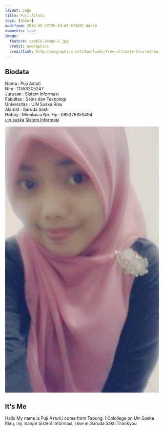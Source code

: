 ```yaml
---
layout: page
title: Puji Astuti
tags: [about]
modified: 2016-05-27T20:53:07.573882-04:00
comments: true
image:
  feature: sample-image-2.jpg
  credit: WeGraphics
  creditlink: http://wegraphics.net/downloads/free-ultimate-blurred-background-pack/
---
```

## Biodata
Nama : Puji Astuti<br>
Nim : 11353205247<br>
Jurusan : Sistem Informasi<br>
Fakultas : Sains dan Teknologi<br>
Universitas : UIN Suska Riau<br>
Alamat : Garuda Sakti<br>
Hobby : Membaca
No. Hp : 085376650494<br>
[uin suska](http://uin-suska.ac.id)
[Sistem Informasi](http://sif.uin-suska.ac.id)



<img src="/assets/12694937_767035940095574_6077030475990022852_o.jpg">

##  It's Me
Hallo My name is Puji Astuti,i come from Tapung. I Colollege on Uin Suska Riau, my manjor Sistem Informasi, i live in Garuda Sakti.Thankyou

